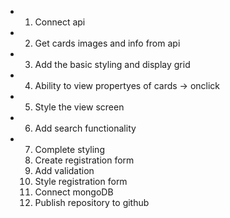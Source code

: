 + 1. Connect api 
+ 2. Get cards images and info from api
+ 3. Add the basic styling and display grid
+ 4. Ability to view propertyes of cards -> onclick
+ 5. Style the view screen
+ 6. Add search functionality
+ 7. Complete styling 
  8. Create registration form
  9. Add validation
  10. Style registration form
  11. Connect mongoDB
  12. Publish repository to github
